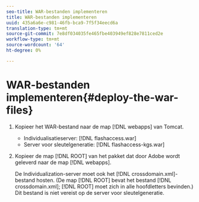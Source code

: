 ```yaml
---
seo-title: WAR-bestanden implementeren
title: WAR-bestanden implementeren
uuid: 435a6a6e-c981-46fb-bca9-7f5f34eecd6a
translation-type: tm+mt
source-git-commit: 7e8df034035fe465fbe403949ef828e7811ced2e
workflow-type: tm+mt
source-wordcount: '64'
ht-degree: 0%

---
```



# WAR-bestanden implementeren{#deploy-the-war-files}

1. Kopieer het WAR-bestand naar de map [!DNL webapps] van Tomcat.

   * Individualisatieserver: [!DNL flashaccess.war]
   * Server voor sleutelgeneratie: [!DNL flashaccess-kgs.war]

1. Kopieer de map [!DNL ROOT] van het pakket dat door Adobe wordt geleverd naar de map [!DNL webapps].

   De Individualization-server moet ook het [!DNL crossdomain.xml]-bestand hosten. (De map [!DNL ROOT] bevat het bestand [!DNL crossdomain.xml]; [!DNL ROOT] moet zich in alle hoofdletters bevinden.) Dit bestand is niet vereist op de server voor sleutelgeneratie.

